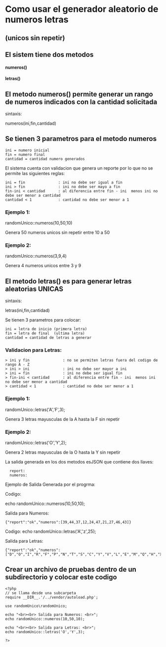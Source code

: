 

# Como usar el generador aleatorio de numeros letras 
## (unicos sin repetir)

## El sistem tiene dos metodos

#### numeros()
#### letras()

## El metodo numeros() permite generar un rango de numeros indicados con la cantidad solicitada

sintaxis:

numeros(ini,fin,cantidad)

## Se tienen 3 parametros para el metodo numeros
```
ini = numero inicial
fin = numero final 
cantidad = cantidad numero generados
```
El sistema cuenta con validacion que genera un reporte por lo que no se permite las siguientes reglas:
```
ini = fin               : ini no debe ser igual a fin
ini > fin               : ini no debe ser mayo a fin
fin-ini < cantidad      : al diferencia entre fin - ini  menos ini no debe ser menor a cantidad 
cantidad < 1            : cantidad no debe ser menor a 1
```
### Ejemplo 1:

randomUnico::numeros(10,50,10)

Genera 50 numeros unicos sin repetir entre 10 a 50 

### Ejemplo 2:

randomUnico::numeros(3,9,4)

Genera 4 numeros unicos entre 3 y 9


## El metodo letras() es para generar letras aleatorias UNICAS

sintaxis:

letras(ini,fin,cantidad)

Se tienen 3 parametros para colocar: 
```
ini = letra de inicio (primera letra) 
fin = letra de final  (ultima letra)
cantidad = cantidad de letras a generar
```
### Validacion para Letras:
```
> ini y fin               : no se permiten letras fuera del codigo de rango A - Z
> ini > ini               : ini no debe ser mayor a ini
> ini = fin               : ini no debe ser igual fin
> fin-ini < cantidad      : al diferencia entre fin - ini  menos ini no debe ser menor a cantidad 
> cantidad < 1            : cantidad no debe ser menor a 1
```
### Ejemplo 1:

randomUnico::letras('A','F',3);

Genera 3 letras mayusculas  de la A hasta la F sin repetir


### Ejemplo 2:

randomUnico::letras('O','Y',2);

Genera 2 letras mayusculas de la O hasta la Y sin repetir

La salida generada en los dos metodos esJSON que contiene dos llaves:
```
  report: 
  numeros:
```

Ejemplo de Salida Generada por el progrma:

Codigo:

echo randomUnico::numeros(10,50,10);

Salida para Numeros:
```
{"report":"ok","numeros":[39,44,37,12,24,47,21,27,46,43]}
```
Codigo:
echo randomUnico::letras('A','z',25);

Salida para Letras:
```
{"report":"ok","numeros":["D","O","I","R","F","P","N","T","S","C","Y","V","L","E","M","Q","H","X","J","A","K","U","G","W","B"]}
```

## Crear un archivo de pruebas dentro de un subdirectorio y colocar este codigo

```
<?php 
// se llama desde una subcarpeta 
require __DIR__.'/../vendor/autoload.php'; 

use randomUnico\randomUnico; 

echo "<br><br> Salida para Numeros: <br>";
echo randomUnico::numeros(10,50,10);

echo "<br><br> Salida para Letras: <br>";
echo randomUnico::letras('O','Y',3);

?>
```
